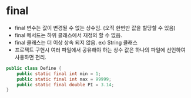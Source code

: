 # final
- final 변수는 값이 변경될 수 없는 상수임. (오직 한번만 값을 할당할 수 있음)
- final 메서드는 하위 클래스에서 재정의 할 수 없음.
- final 클래스는 더 이상 상속 되지 않음. ex) String 클래스
- 프로젝트 구현시 여러 파일에서 공유해야 하는 상수 값은 하나의 파일에 선언하여 사용하면 편리.

~~~java
public class Define {
    public static final int min = 1;
    public static final int max = 99999;
    public static final double PI = 3.14;
}
~~~